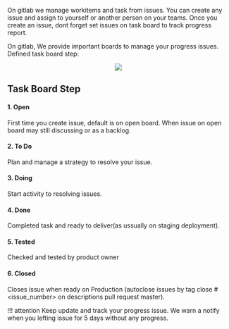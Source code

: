 On gitlab we manage workitems and task from issues. 
You can create any issue and assign to yourself or another person on your teams. 
Once you create an issue, dont forget set issues on task board to track progress report. 

On gitlab, We provide important boards to manage your progress issues. 
Defined task board step:

<p align="center">
	<a href="../img/task-board.png" target="_blank">
    	<img src="../img/task-board.png">
	</a>
</p>

## Task Board Step
#### 1. Open 
First time you create issue, default is on open board. When issue on open board may still discussing or as a backlog.
#### 2. To Do
Plan and manage a strategy to resolve your issue.
#### 3. Doing
Start activity to resolving issues.
#### 4. Done 
Completed task and ready to deliver(as ussually on staging deployment). 
#### 5. Tested 
Checked and tested by product owner
#### 6. Closed 
Closes issue when ready on Production (autoclose issues by tag close #<issue_number> on descriptions pull request master). 


!!! attention
	Keep update and track your progress issue. 
	We warn a notify when you lefting issue for 5 days without any progress. 
